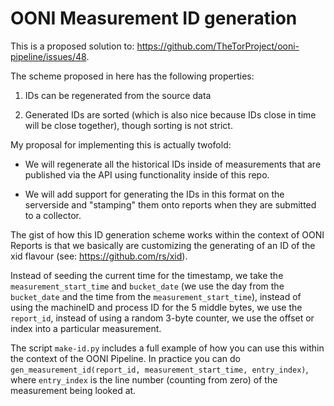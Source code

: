 # OONI Measurement ID generation

This is a proposed solution to: https://github.com/TheTorProject/ooni-pipeline/issues/48.

The scheme proposed in here has the following properties:

1. IDs can be regenerated from the source data

2. Generated IDs are sorted (which is also nice because IDs close in time will
   be close together), though sorting is not strict.

My proposal for implementing this is actually twofold:

- We will regenerate all the historical IDs inside of measurements that are
  published via the API using functionality inside of this repo.

- We will add support for generating the IDs in this format on the serverside
  and "stamping" them onto reports when they are submitted to a collector.


The gist of how this ID generation scheme works within the context of OONI Reports is that we basically are customizing the generating of an ID of the xid flavour (see: https://github.com/rs/xid).

Instead of seeding the current time for the timestamp, we take the
`measurement_start_time` and `bucket_date` (we use the day from the
`bucket_date` and the time from the `measurement_start_time`), instead of using
the machineID and process ID for the 5 middle bytes, we use the `report_id`,
instead of using a random 3-byte counter, we use the offset or index into a
particular measurement.

The script `make-id.py` includes a full example of how you can use this within
the context of the OONI Pipeline. In practice you can do
`gen_measurement_id(report_id, measurement_start_time, entry_index)`, where
`entry_index` is the line number (counting from zero) of the measurement being
looked at.

